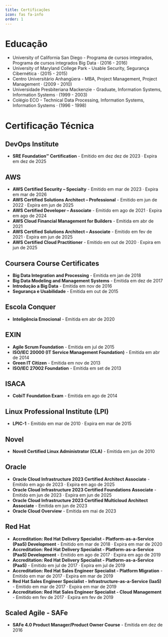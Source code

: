 ```yaml
---
title: Certificações
icon: fas fa-info
order: 1
---
```


# Educação

* University of California San Diego - Programa de cursos integrados, Programa de cursos integrados Big Data · (2016 - 2016)
* University of Maryland College Park - Usable Security, Segurança Cibernética · (2015 - 2015)
* Centro Universitário Anhangüera - MBA, Project Management, Project Management · (2009 - 2010)
* Universidade Presbiteriana Mackenzie - Graduate, Information Systems, Information Systems · (1999 - 2003)
* Colégio ECO - Technical Data Processing, Information Systems, Information
Systems · (1996 - 1998)



# Certificação Técnica

## DevOps Institute

- **SRE Foundation℠ Certification** - Emitido em dez dez de 2023 · Expira em dez de 2025

## AWS
- **AWS Certified Security – Specialty** - Emitido em mar de 2023 · Expira em mar de 2026
- **AWS Certified Solutions Architect – Professional** - Emitido em jun de 2022 · Expira em jun de 2025
- **AWS Certified Developer – Associate** - Emitido em ago de 2021 · Expira em ago de 2024
- **AWS Cloud Financial Management for Builders** - Emitida em abr de 2021
- **AWS Certified Solutions Architect – Associate** - Emitido em fev de 2021 · Expira em jun de 2025
- **AWS Certified Cloud Practitioner** - Emitido em out de 2020 · Expira em jun de 2025


## Coursera Course Certificates
- **Big Data Integration and Processing** - Emitida em jan de 2018
- **Big Data Modeling and Management Systems** - Emitida em dez de 2017
- **Introdução a Big Data** - Emitida em nov de 2016
- **Segurança e Usabilidade** - Emitida em out de 2015


## Escola Conquer
- **Inteligência Emocional** - Emitida em abr de 2020


## EXIN
- **Agile Scrum Foundation** - Emitida em jul de 2015
- **ISO/IEC 20000 (IT Service Management Foundation)** - Emitida em abr de 2014
- **Green IT Citizen** - Emitida em nov de 2013
- **ISO/IEC 27002 Foundation** - Emitida em set de 2013


## ISACA
- **CobiT Foundation Exam** - Emitida em ago de 2014


## Linux Professional Institute (LPI)
- **LPIC-1** - Emitido em mar de 2010 · Expira em mar de 2015


## Novel
- **Novell Certified Linux Administrator (CLA)** - Emitida em jun de 2010


## Oracle
- **Oracle Cloud Infrastructure 2023 Certified Architect Associate** - Emitido em ago de 2023 · Expira em ago de 2025
- **Oracle Cloud Infrastructure 2023 Certified Foundations Associate** - Emitido em jun de 2023 · Expira em jun de 2025
- **Oracle Cloud Infrastructure 2023 Certified Multicloud Architect Associate** - Emitida em jun de 2023
- **Oracle Cloud Overview** - Emitida em mai de 2023

## Red Hat
- **Accreditation: Red Hat Delivery Specialist - Platform-as-a-Service (PaaS) Development** - Emitido em mar de 2018 · Expira em mar de 2020
- **Accreditation: Red Hat Delivery Specialist - Platform-as-a-Service (PaaS) Development** - Emitido em ago de 2017 · Expira em ago de 2019
- **Accreditation: Red Hat Delivery Specialist - Platform-as-a-Service (PaaS)** - Emitido em jul de 2017 · Expira em jul de 2019
- **Accreditation: Red Hat Sales Engineer Specialist - Platform Migration** - Emitido em mar de 2017 · Expira em mar de 2019
- **Red Hat Sales Engineer Specialist - Infrastructure-as-a-Service (IaaS)** - Emitido em mar de 2017 · Expira em mar de 2019
- **Accreditation: Red Hat Sales Engineer Specialist - Cloud Management** - Emitido em fev de 2017 · Expira em fev de 2019


## Scaled Agile - SAFe
- **SAFe 4.0 Product Manager/Product Owner Course** - Emitida em dez de 2016
